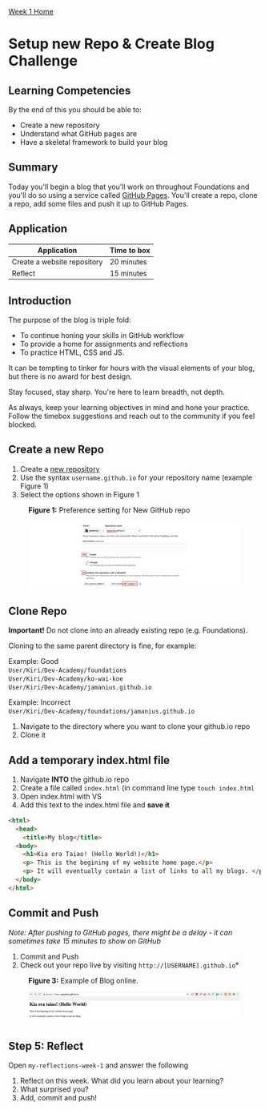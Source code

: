 [Week 1 Home](README.md)

# Setup new Repo & Create Blog Challenge

## Learning Competencies
By the end of this you should be able to:

- Create a new repository
- Understand what GitHub pages are
- Have a skeletal framework to build your blog 


## Summary
Today you'll begin a blog that you'll work on throughout Foundations and you'll do so using a service called [GitHub Pages](https://pages.github.com/). You'll create a repo, clone a repo, add some files and push it up to GitHub Pages.



## Application

Application | Time to box |
------------|----------|
Create a website repository | 20 minutes 
Reflect | 15 minutes |


## Introduction 

The purpose of the blog is triple fold: 
- To continue honing your skills in GitHub workflow  
- To provide a home for assignments and reflections  
- To practice HTML, CSS and JS.  

It can be tempting to tinker for hours with the visual elements of your blog, but there is no award for best design. 

Stay focused, stay sharp. You're here to learn breadth, not depth. 

As always, keep your learning objectives in mind and hone your practice. Follow the timebox suggestions and reach out to the community if you feel blocked.



## Create a new Repo 
1. Create a [new repository](https://github.com/new) 
2. Use the syntax `username.github.io` for your repository name (example Figure 1)
3. Select the options shown in Figure 1

<figure>
  <figcaption>
    <p><strong>Figure 1:</strong> Preference setting for New GitHub repo</p>
  </figcaption>
  <img src="../images/github_13_new_repo.png" alt="Create new repo"><br>
</figure>
  

## Clone Repo
__Important!__ Do not clone into an already existing repo (e.g. Foundations). 

Cloning to the same parent directory is fine, for example:  

Example: Good   
`User/Kiri/Dev-Academy/foundations`    
`User/Kiri/Dev-Academy/ko-wai-koe`  
`User/Kiri/Dev-Academy/jamanius.github.io` 

Example: Incorrect   
`User/Kiri/Dev-Academy/foundations/jamanius.github.io` 

1. Navigate to the directory where you want to clone your github.io repo
2. Clone it 


## Add a temporary index.html file 
1. Navigate __INTO__ the github.io repo 
2. Create a file called `index.html` (in command line type `touch index.html`
3. Open index.html with VS
3. Add this text to the index.html file and __save it__

```html
<html>
  <head>
    <title>My blog</title>
  <body>
    <h1>Kia ora Taiao! (Hello World!)</h1> 
    <p> This is the begining of my website home page.</p>
    <p> It will eventually contain a list of links to all my blogs. </p>
  </body>
</html>

``` 
## Commit and Push 
_Note: After pushing to GitHub pages, there might be a delay - it can sometimes take 15 minutes to show on GitHub_

1. Commit and Push 
2. Check out your repo live by visiting `http://[USERNAME].github.io`* 




<figure>
  <figcaption>
    <p><strong>Figure 3:</strong> Example of Blog online.</p>
  </figcaption>
  <img src="../images/github_15_blog_index.png" alt="image of website blog"><br>
</figure>



## Step 5: Reflect 
Open `my-reflections-week-1` and answer the following

1. Reflect on this week. What did you learn about your learning? 
2. What surprised you? 
3. Add, commit and push! 


